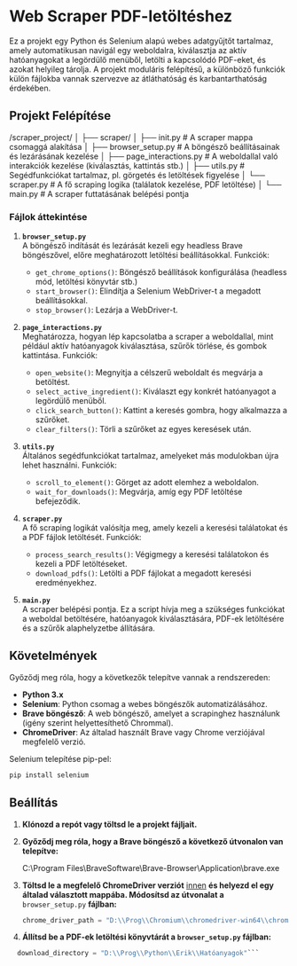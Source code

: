 # Web Scraper PDF-letöltéshez

Ez a projekt egy Python és Selenium alapú webes adatgyűjtőt tartalmaz, amely automatikusan navigál egy weboldalra, kiválasztja az aktív hatóanyagokat a legördülő menüből, letölti a kapcsolódó PDF-eket, és azokat helyileg tárolja. A projekt moduláris felépítésű, a különböző funkciók külön fájlokba vannak szervezve az átláthatóság és karbantarthatóság érdekében.

## Projekt Felépítése

/scraper_project/ │ ├── scraper/ │ ├── init.py # A scraper mappa csomaggá alakítása │ ├── browser_setup.py # A böngésző beállításainak és lezárásának kezelése │ ├── page_interactions.py # A weboldallal való interakciók kezelése (kiválasztás, kattintás stb.) │ ├── utils.py # Segédfunkciókat tartalmaz, pl. görgetés és letöltések figyelése │ └── scraper.py # A fő scraping logika (találatok kezelése, PDF letöltése) │ └── main.py # A scraper futtatásának belépési pontja

### Fájlok áttekintése

1. **`browser_setup.py`**  
   A böngésző indítását és lezárását kezeli egy headless Brave böngészővel, előre meghatározott letöltési beállításokkal. Funkciók:
   - `get_chrome_options()`: Böngésző beállítások konfigurálása (headless mód, letöltési könyvtár stb.)
   - `start_browser()`: Elindítja a Selenium WebDriver-t a megadott beállításokkal.
   - `stop_browser()`: Lezárja a WebDriver-t.

2. **`page_interactions.py`**  
   Meghatározza, hogyan lép kapcsolatba a scraper a weboldallal, mint például aktív hatóanyagok kiválasztása, szűrők törlése, és gombok kattintása. Funkciók:
   - `open_website()`: Megnyitja a célszerű weboldalt és megvárja a betöltést.
   - `select_active_ingredient()`: Kiválaszt egy konkrét hatóanyagot a legördülő menüből.
   - `click_search_button()`: Kattint a keresés gombra, hogy alkalmazza a szűrőket.
   - `clear_filters()`: Törli a szűrőket az egyes keresések után.

3. **`utils.py`**  
   Általános segédfunkciókat tartalmaz, amelyeket más modulokban újra lehet használni. Funkciók:
   - `scroll_to_element()`: Görget az adott elemhez a weboldalon.
   - `wait_for_downloads()`: Megvárja, amíg egy PDF letöltése befejeződik.

4. **`scraper.py`**  
   A fő scraping logikát valósítja meg, amely kezeli a keresési találatokat és a PDF fájlok letöltését. Funkciók:
   - `process_search_results()`: Végigmegy a keresési találatokon és kezeli a PDF letöltéseket.
   - `download_pdfs()`: Letölti a PDF fájlokat a megadott keresési eredményekhez.

5. **`main.py`**  
   A scraper belépési pontja. Ez a script hívja meg a szükséges funkciókat a weboldal betöltésére, hatóanyagok kiválasztására, PDF-ek letöltésére és a szűrők alaphelyzetbe állítására.

## Követelmények

Győződj meg róla, hogy a következők telepítve vannak a rendszereden:

- **Python 3.x**
- **Selenium**: Python csomag a webes böngészők automatizálásához.
- **Brave böngésző**: A web böngésző, amelyet a scrapinghez használunk (igény szerint helyettesíthető Chrommal).
- **ChromeDriver**: Az általad használt Brave vagy Chrome verziójával megfelelő verzió.

Selenium telepítése pip-pel:
```bash
pip install selenium
```
## Beállítás

1. **Klónozd a repót vagy töltsd le a projekt fájljait.**

2. **Győződj meg róla, hogy a Brave böngésző a következő útvonalon van telepítve:**

   
   C:\\Program Files\\BraveSoftware\\Brave-Browser\\Application\\brave.exe

3. **Töltsd le a megfelelő ChromeDriver verziót** [innen](https://sites.google.com/a/chromium.org/chromedriver/downloads) **és helyezd el egy általad választott mappába. Módosítsd az útvonalat a** `browser_setup.py` **fájlban:**

   ```python
   chrome_driver_path = "D:\\Prog\\Chromium\\chromedriver-win64\\chromedriver.exe"

4. **Állítsd be a PDF-ek letöltési könyvtárát a `browser_setup.py` fájlban:**
 ```python
   download_directory = "D:\\Prog\\Python\\Erik\\Hatóanyagok"```
